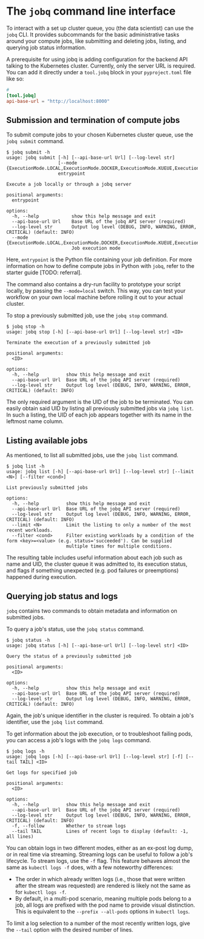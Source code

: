 # The `jobq` command line interface

To interact with a set up cluster queue, you (the data scientist) can use the `jobq` CLI.
It provides subcommands for the basic administrative tasks around your compute jobs, like submitting and deleting jobs, listing, and querying job status information.

A prerequisite for using jobq is adding configuration for the backend API talking to the Kubernetes cluster.
Currently, only the server URL is required. You can add it directly under a `tool.jobq` block in your `pyproject.toml` file like so:

```toml
# 
[tool.jobq]
api-base-url = "http://localhost:8000"
```

## Submission and termination of compute jobs

To submit compute jobs to your chosen Kubernetes cluster queue, use the `jobq submit` command.

```shell
$ jobq submit -h
usage: jobq submit [-h] [--api-base-url Url] [--log-level str]
                   [--mode {ExecutionMode.LOCAL,ExecutionMode.DOCKER,ExecutionMode.KUEUE,ExecutionMode.RAYJOB}]
                   entrypoint

Execute a job locally or through a jobq server

positional arguments:
  entrypoint

options:
  -h, --help            show this help message and exit
  --api-base-url Url    Base URL of the jobq API server (required)
  --log-level str       Output log level (DEBUG, INFO, WARNING, ERROR, CRITICAL) (default: INFO)
  --mode {ExecutionMode.LOCAL,ExecutionMode.DOCKER,ExecutionMode.KUEUE,ExecutionMode.RAYJOB}
                        Job execution mode
```

Here, `entrypoint` is the Python file containing your job definition. For more information on how to define compute jobs in Python with `jobq`, refer to the starter guide [TODO: referral].

The command also contains a dry-run facility to prototype your script locally, by passing the `--mode=local` switch.
This way, you can test your workflow on your own local machine before rolling it out to your actual cluster.

To stop a previously submitted job, use the `jobq stop` command.


```shell
$ jobq stop -h
usage: jobq stop [-h] [--api-base-url Url] [--log-level str] <ID>

Terminate the execution of a previously submitted job

positional arguments:
  <ID>

options:
  -h, --help          show this help message and exit
  --api-base-url Url  Base URL of the jobq API server (required)
  --log-level str     Output log level (DEBUG, INFO, WARNING, ERROR, CRITICAL) (default: INFO)
```

The only required argument is the UID of the job to be terminated.
You can easily obtain said UID by listing all previously submitted jobs via `jobq list`.
In such a listing, the UID of each job appears together with its name in the leftmost name column.

## Listing available jobs

As mentioned, to list all submitted jobs, use the `jobq list` command.

```shell
$ jobq list -h
usage: jobq list [-h] [--api-base-url Url] [--log-level str] [--limit <N>] [--filter <cond>]

List previously submitted jobs

options:
  -h, --help          show this help message and exit
  --api-base-url Url  Base URL of the jobq API server (required)
  --log-level str     Output log level (DEBUG, INFO, WARNING, ERROR, CRITICAL) (default: INFO)
  --limit <N>         Limit the listing to only a number of the most recent workloads.
  --filter <cond>     Filter existing workloads by a condition of the form <key>=<value> (e.g. status='succeeded'). Can be supplied
                      multiple times for multiple conditions.
```

The resulting table includes useful information about each job such as name and UID, the cluster queue it was admitted to, its execution status, and flags if something unexpected (e.g. pod failures or preemptions) happened during execution.

## Querying job status and logs

`jobq` contains two commands to obtain metadata and information on submitted jobs.

To query a job's status, use the `jobq status` command.

```shell
$ jobq status -h
usage: jobq status [-h] [--api-base-url Url] [--log-level str] <ID>

Query the status of a previously submitted job

positional arguments:
  <ID>

options:
  -h, --help          show this help message and exit
  --api-base-url Url  Base URL of the jobq API server (required)
  --log-level str     Output log level (DEBUG, INFO, WARNING, ERROR, CRITICAL) (default: INFO)
```

Again, the job's unique identifier in the cluster is required.
To obtain a job's identifier, use the `jobq list` command.

To get information about the job execution, or to troubleshoot failing pods, you can access a job's logs with the `jobq logs` command.

```shell
$ jobq logs -h  
usage: jobq logs [-h] [--api-base-url Url] [--log-level str] [-f] [--tail TAIL] <ID>

Get logs for specified job

positional arguments:
  <ID>

options:
  -h, --help          show this help message and exit
  --api-base-url Url  Base URL of the jobq API server (required)
  --log-level str     Output log level (DEBUG, INFO, WARNING, ERROR, CRITICAL) (default: INFO)
  -f, --follow        Whether to stream logs
  --tail TAIL         Lines of recent logs to display (default: -1, all lines)
```

You can obtain logs in two different modes, either as an ex-post log dump, or in real time via streaming.
Streaming logs can be useful to follow a job's lifecycle. To stream logs, use the `-f` flag.
This feature behaves almost the same as `kubectl logs -f` does, with a few noteworthy differences:

* The order in which already written logs (i.e., those that were written after the stream was requested) are rendered is likely not the same as for `kubectl logs -f`.
* By default, in a multi-pod scenario, meaning multiple pods belong to a job, all logs are prefixed with the pod name to provide visual distinction. This is equivalent to the `--prefix --all-pods` options in `kubectl logs`.

To limit a log selection to a number of the most recently written logs, give the `--tail` option with the desired number of lines.
